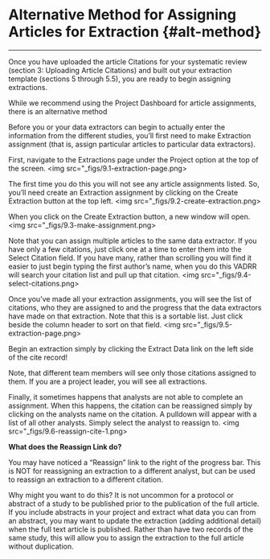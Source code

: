 # Alternative Method for Assigning Articles for Extraction {#alt-method}

---
<!-- INSERT LINK BELOW -->
Once you have uploaded the article Citations for your systematic review (section 3: Uploading Article Citations) and built out your extraction template (sections 5 through 5.5), you are ready to begin assigning extractions.

While we recommend using the Project Dashboard for article assignments, there is an alternative method

Before you or your data extractors can begin to actually enter the information from the different studies, you’ll first need to make Extraction assignment (that is, assign particular articles to particular data extractors).

First, navigate to the Extractions page under the Project option at the top of the screen.
<img src="_figs/9.1-extraction-page.png>

The first time you do this you will not see any article assignments listed. So, you’ll need create an Extraction assignment by clicking on the Create Extraction button at the top left.
<img src="_figs/9.2-create-extraction.png>

When you click on the Create Extraction button, a new window will open.
<img src="_figs/9.3-make-assignment.png>

Note that you can assign multiple articles to the same data extractor. If you have only a few citations, just click one at a time to enter them into the Select Citation field. If you have many, rather than scrolling you will find it easier to just begin typing the first author’s name, when you do this VADRR will search your citation list and pull up that citation.
<img src="_figs/9.4-select-citations.png>

Once you’ve made all your extraction assignments, you will see the list of citations, who they are assigned to and the progress that the data extractors have made on that extraction. Note that this is a sortable list. Just click beside the column header to sort on that field.
<img src="_figs/9.5-extraction-page.png>

Begin an extraction simply by clicking the Extract Data link on the left side of the cite record!

Note, that different team members will see only those citations assigned to them. If you are a project leader, you will see all extractions.

Finally, it sometimes happens that analysts are not able to complete an assignment. When this happens, the citation can be reassigned simply by clicking on the analysts name on the citation. A pulldown will appear with a list of all other analysts. Simply select the analyst to reassign to.
<img src="_figs/9.6-reassign-cite-1.png>
 
**What does the Reassign Link do?**

You may have noticed a “Reassign” link to the right of the progress bar. This is NOT for reassigning an extraction to a different analyst, but can be used to reassign an extraction to a different citation.

Why might you want to do this? It is not uncommon for a protocol or abstract of a study to be published prior to the publication of the full article. If you include abstracts in your project and extract what data you can from an abstract, you may want to update the extraction (adding additional detail) when the full text article is published. Rather than have two records of the same study, this will allow you to assign the extraction to the full article without duplication.

